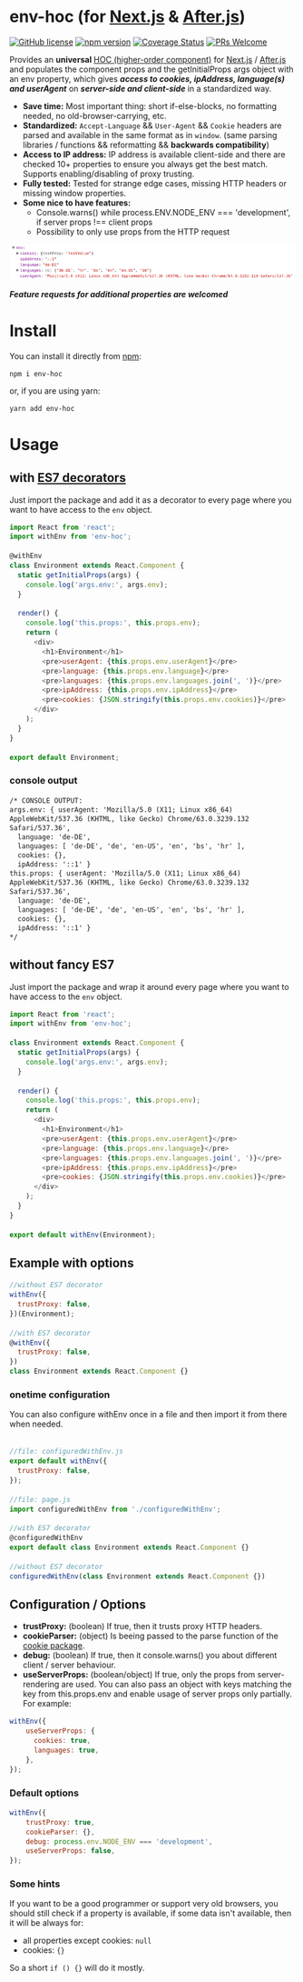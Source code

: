# env-hoc (for [Next.js](https://github.com/zeit/next.js) & [After.js](https://github.com/jaredpalmer/after.js))
[![GitHub license](https://img.shields.io/badge/license-MIT-blue.svg?style=flat-square)](https://github.com/facebook/react/blob/master/LICENSE) [![npm version](https://img.shields.io/npm/v/env-hoc.svg?style=flat-square)](https://www.npmjs.com/package/env-hoc) [![Coverage Status](https://img.shields.io/coveralls/supukarmin/env-hoc/master.svg?style=flat-square)](https://coveralls.io/github/supukarmin/env-hoc?branch=master) [![PRs Welcome](https://img.shields.io/badge/PRs-welcome-brightgreen.svg?style=flat-square)](https://reactjs.org/docs/how-to-contribute.html#your-first-pull-request)

Provides an **universal** [HOC (higher-order component)](https://reactjs.org/docs/higher-order-components.html) for [Next.js](https://github.com/zeit/next.js) / [After.js](https://github.com/jaredpalmer/after.js) and populates the component props and the getInitialProps args object with an env property, which gives ***access to cookies, ipAddress, language(s) and userAgent*** on ***server-side and client-side*** in a standardized way.

* **Save time:** Most important thing: short if-else-blocks, no formatting needed, no old-browser-carrying, etc.
* **Standardized:** `Accept-Language` && `User-Agent` && `Cookie` headers are parsed and available in the same format as in `window`. (same parsing libraries / functions && reformatting && **backwards compatibility**)
* **Access to IP address:** IP address is available client-side and there are checked 10+ properties to ensure you always get the best match. Supports enabling/disabling of proxy trusting.
* **Fully tested:** Tested for strange edge cases, missing HTTP headers or missing window properties.
* **Some nice to have features:**
  * Console.warns() while process.ENV.NODE_ENV === 'development', if server props !== client props
  * Possibility to only use props from the HTTP request

![this.props.env](docs/res/envProps.png?raw=true "this.props.env")

***Feature requests for additional properties are welcomed***

# Install
You can install it directly from [npm](https://www.npmjs.com/package/env-hoc):
```shell
npm i env-hoc
```
or, if you are using yarn:
```shell
yarn add env-hoc
```

# Usage

## with [ES7 decorators](https://medium.com/google-developers/exploring-es7-decorators-76ecb65fb841)

Just import the package and add it as a decorator to every page where you want to have access to the `env` object.
```js
import React from 'react';
import withEnv from 'env-hoc';

@withEnv
class Environment extends React.Component {
  static getInitialProps(args) {
    console.log('args.env:', args.env);
  }

  render() {
    console.log('this.props:', this.props.env);
    return (
      <div>
        <h1>Environment</h1>
        <pre>userAgent: {this.props.env.userAgent}</pre>
        <pre>language: {this.props.env.language}</pre>
        <pre>languages: {this.props.env.languages.join(', ')}</pre>
        <pre>ipAddress: {this.props.env.ipAddress}</pre>
        <pre>cookies: {JSON.stringify(this.props.env.cookies)}</pre>
      </div>
    );
  }
}

export default Environment;
```
### console output
```
/* CONSOLE OUTPUT:
args.env: { userAgent: 'Mozilla/5.0 (X11; Linux x86_64) AppleWebKit/537.36 (KHTML, like Gecko) Chrome/63.0.3239.132 Safari/537.36',
  language: 'de-DE',
  languages: [ 'de-DE', 'de', 'en-US', 'en', 'bs', 'hr' ],
  cookies: {},
  ipAddress: '::1' }
this.props: { userAgent: 'Mozilla/5.0 (X11; Linux x86_64) AppleWebKit/537.36 (KHTML, like Gecko) Chrome/63.0.3239.132 Safari/537.36',
  language: 'de-DE',
  languages: [ 'de-DE', 'de', 'en-US', 'en', 'bs', 'hr' ],
  cookies: {},
  ipAddress: '::1' }
*/
```

## without fancy ES7

Just import the package and wrap it around every page where you want to have access to the `env` object.
```js
import React from 'react';
import withEnv from 'env-hoc';

class Environment extends React.Component {
  static getInitialProps(args) {
    console.log('args.env:', args.env);
  }

  render() {
    console.log('this.props:', this.props.env);
    return (
      <div>
        <h1>Environment</h1>
        <pre>userAgent: {this.props.env.userAgent}</pre>
        <pre>language: {this.props.env.language}</pre>
        <pre>languages: {this.props.env.languages.join(', ')}</pre>
        <pre>ipAddress: {this.props.env.ipAddress}</pre>
        <pre>cookies: {JSON.stringify(this.props.env.cookies)}</pre>
      </div>
    );
  }
}

export default withEnv(Environment);
```

## Example with options

```js
//without ES7 decorator
withEnv({
  trustProxy: false,
})(Environment);

//with ES7 decorator
@withEnv({
  trustProxy: false,
})
class Environment extends React.Component {}
```

### onetime configuration
You can also configure withEnv once in a file and then import it from there when needed.
```js

//file: configuredWithEnv.js
export default withEnv({
  trustProxy: false,
});

//file: page.js
import configuredWithEnv from './configuredWithEnv';

//with ES7 decorator
@configuredWithEnv
export default class Environment extends React.Component {}

//without ES7 decorator
configuredWithEnv(class Environment extends React.Component {})
```

## Configuration / Options
* **trustProxy:** (boolean) If true, then it trusts proxy HTTP headers.
* **cookieParser:** (object) Is beeing passed to the parse function of the [cookie package](https://github.com/jshttp/cookie).
* **debug:** (boolean) If true, then it console.warns() you about different client / server behaviour.
* **useServerProps:** (boolean/object) If true, only the props from server-rendering are used. You can also pass an object with keys matching the key from this.props.env and enable usage of server props only partially. For example:
```js
withEnv({
    useServerProps: {
      cookies: true,
      languages: true,
    },
});
```

### Default options
```js
withEnv({
    trustProxy: true,
    cookieParser: {},
    debug: process.env.NODE_ENV === 'development',
    useServerProps: false,
});
```

### Some hints
If you want to be a good programmer or support very old browsers, you should still check if a property is available, if some data isn't available, then it will be always for:
* all properties except cookies: `null`
* cookies: `{}`

So a short `if () {}` will do it mostly.
